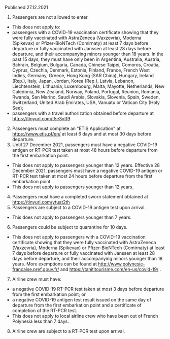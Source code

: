 Published 27.12.2021
1. Passengers are not allowed to enter.
- This does not apply to:
- passengers with a COVID-19 vaccination certificate showing that they were fully vaccinated with AstraZeneca (Vaxzevria), Moderna (Spikevax) or Pfizer-BioNTech (Comirnaty) at least 7 days before departure or fully vaccinated with Janssen at least 28 days before departure, and their accompanying minors younger than 18 years. In the past 15 days, they must have only been in Argentina, Australia, Austria, Bahrain, Belgium, Bulgaria, Canada, Chinese Taipei, Comoros, Croatia, Cyprus, Czechia, Denmark, Estonia, Finland, France, French West Indies, Germany, Greece, Hong Kong (SAR China), Hungary, Ireland (Rep.), Italy, Japan, Jordan, Korea (Rep.), Latvia, Lebanon, Liechtenstein, Lithuania, Luxembourg, Malta, Mayotte, Netherlands, New Caledonia, New Zealand, Norway, Poland, Portugal, Reunion, Romania, Rwanda, San Marino, Saudi Arabia, Slovakia, Slovenia, Spain, Sweden, Switzerland, United Arab Emirates, USA, Vanuatu or Vatican City (Holy See);
- passengers with a travel authorization obtained before departure at <a href="https://tinyurl.com/t5e3vtf9">https://tinyurl.com/t5e3vtf9</a>
2. Passengers must complete an "ETIS Application" at <a href="https://www.etis.pf/en/">https://www.etis.pf/en/</a> at least 6 days and at most 30 days before departure.
3. Until 27 December 2021, passengers must have a negative COVID-19 antigen or RT-PCR test taken at most 48 hours before departure from the first embarkation point.
- This does not apply to passengers younger than 12 years.
Effective 28 December 2021, passengers must have a negative COVID-19 antigen or RT-PCR test taken at most 24 hours before departure from the first embarkation point.
- This does not apply to passengers younger than 12 years.
4. Passengers must have a completed sworn statement obtained at <a href="https://tinyurl.com/ytuat2th">https://tinyurl.com/ytuat2th</a>
5. Passengers are subject to a COVID-19 antigen test upon arrival.
- This does not apply to passengers younger than 7 years.
6. Passengers could be subject to quarantine for 10 days.
- This does not apply to passengers with a COVID-19 vaccination certificate showing that they were fully vaccinated with AstraZeneca (Vaxzevria), Moderna (Spikevax) or Pfizer-BioNTech (Comirnaty) at least 7 days before departure or fully vaccinated with Janssen at least 28 days before departure, and their accompanying minors younger than 18 years. More exemptions can be found at <a href="http://www.polynesie-francaise.pref.gouv.fr/">http://www.polynesie-francaise.pref.gouv.fr/</a> and <a href="https://tahititourisme.com/en-us/covid-19/">https://tahititourisme.com/en-us/covid-19/</a> .
7. Airline crew must have:
- a negative COVID-19 RT-PCR test taken at most 3 days before departure from the first embarkation point; or
- a negative COVID-19 antigen test result issued on the same day of departure from the first embarkation point and a certificate of completion of the RT-PCR test.
- This does not apply to local airline crew who have been out of French Polynesia less than 7 days.
8. Airline crew are subject to a RT-PCR test upon arrival.